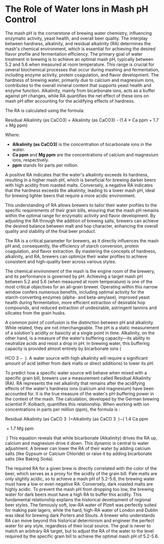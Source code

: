 # The Role of Water Ions in Mash pH Control

The mash pH is the cornerstone of brewing water chemistry, influencing enzymatic activity, yeast health, and overall beer quality. The interplay between hardness, alkalinity, and residual alkalinity (RA) determines the mash's chemical environment, which is essential for achieving the desired flavor profile and fermentation efficiency.
The primary goal of water treatment in brewing is to achieve an optimal mash pH, typically between 5.2 and 5.6 when measured at room temperature. This range is crucial for several biochemical processes that occur during mashing and fermentation, including enzyme activity, protein coagulation, and flavor development.
The hardness of brewing water, primarily due to calcium and magnesium ions, contributes to the overall mineral content that supports yeast health and enzyme function. Alkalinity, mainly from bicarbonate ions, acts as a buffer against pH changes, while RA quantifies the net effect of these ions on mash pH after accounting for the acidifying effects of hardness.

The RA is calculated using the formula:

Residual Alkalinity (as CaCO3) = Alkalinity (as CaCO3) - (1.4 × Ca ppm + 1.7 × Mg ppm)

Where:

- **Alkalinity (as CaCO3)** is the concentration of bicarbonate ions in the water.
- **Ca ppm** and **Mg ppm** are the concentrations of calcium and magnesium ions, respectively.
- **ppm** stands for parts per million.

A positive RA indicates that the water's alkalinity exceeds its hardness, resulting in a higher mash pH, which is beneficial for brewing darker beers with high acidity from roasted malts. Conversely, a negative RA indicates that the hardness exceeds the alkalinity, leading to a lower mash pH, ideal for brewing lighter beers that require a more acidic environment.

This understanding of RA allows brewers to tailor their water profiles to the specific requirements of their grain bills, ensuring that the mash pH remains within the optimal range for enzymatic activity and flavor development. By adjusting the RA through the addition of brewing salts, brewers can achieve the desired balance between malt and hop character, enhancing the overall quality and stability of the final beer product.

The RA is a critical parameter for brewers, as it directly influences the mash pH and, consequently, the efficiency of starch conversion, protein coagulation, and flavor extraction. By mastering the concepts of hardness, alkalinity, and RA, brewers can optimize their water profiles to achieve consistent and high-quality beer across various styles.

The chemical environment of the mash is the engine room of the brewery, and its performance is governed by pH. Achieving a target mash pH between 5.2 and 5.6 (when measured at room temperature) is one of the most critical objectives for an all-grain brewer. Operating within this narrow window confers numerous benefits, including optimal activity for the starch-converting enzymes (alpha- and beta-amylase), improved yeast health during fermentation, more efficient extraction of desirable hop compounds, and reduced extraction of undesirable, astringent tannins and silicates from the grain husks.

A common point of confusion is the distinction between pH and alkalinity. While related, they are not interchangeable. The pH is a static measurement of a solution's acidity or basicity at a single point in time. Alkalinity, on the other hand, is a measure of the water's buffering capacity—its ability to neutralize acids and resist a drop in pH. In brewing water, this buffering capacity is provided almost entirely by bicarbonate ions (

HCO
3
−
​
 ). A water source with high alkalinity will require a significant amount of acid (either from dark malts or direct additions) to lower its pH.

To predict how a specific water source will behave when mixed with a specific grain bill, brewers use a measurement called Residual Alkalinity (RA). RA represents the net alkalinity that remains after the acidifying effects of the water's hardness ions (calcium and magnesium) have been accounted for. It is the true measure of the water's pH-buffering power in the context of the mash. The calculation, developed by the German brewing scientist P. Kolbach, quantifies this relationship. When working with ion concentrations in parts per million (ppm), the formula is :

Residual Alkalinity (as CaCO
3
​
 )=Alkalinity (as CaCO
3
​
 )−(
1.4
Ca
ppm
​

​
 +
1.7
Mg
ppm
​

​
 )
This equation reveals that while bicarbonate (Alkalinity) drives the RA up, calcium and magnesium drive it down. This dynamic is central to water adjustment. A brewer can lower the RA of their water by adding calcium salts (like Gypsum or Calcium Chloride) or raise it by adding bicarbonate salts (like Baking Soda).

The required RA for a given brew is directly correlated with the color of the beer, which serves as a proxy for the acidity of the grain bill. Pale malts are only slightly acidic, so to achieve a mash pH of 5.2-5.6, the brewing water must have a low or even negative RA. Conversely, dark roasted malts are highly acidic. To prevent the mash pH from dropping too low, the brewing water for dark beers must have a high RA to buffer this acidity. This fundamental relationship explains the historical development of regional beer styles. The famously soft, low-RA water of Plzeň was perfectly suited for making pale lagers, while the hard, high-RA water of London and Dublin was ideal for brewing dark Porters and Stouts. A brewer who understands RA can move beyond this historical determinism and engineer the perfect water for any style, regardless of their local source. The goal is never to match an arbitrary RA target, but to adjust the RA of the water to the level required by the specific grain bill to achieve the optimal mash pH of 5.2-5.6.
